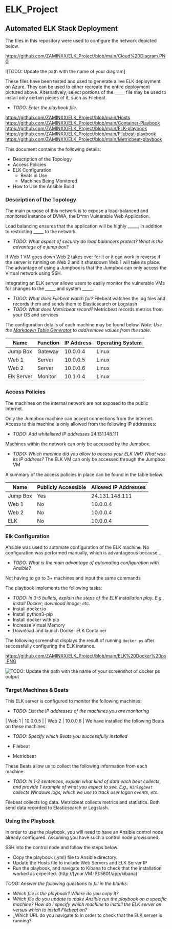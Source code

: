 # ELK_Project

## Automated ELK Stack Deployment

The files in this repository were used to configure the network depicted below.

https://github.com/ZAMINXX/ELK_Project/blob/main/Cloud%20Diagram.PNG 

![TODO: Update the path with the name of your diagram]

These files have been tested and used to generate a live ELK deployment on Azure. They can be used to either recreate the entire deployment pictured above. Alternatively, select portions of the _____ file may be used to install only certain pieces of it, such as Filebeat.

  - _TODO: Enter the playbook file._

https://github.com/ZAMINXX/ELK_Project/blob/main/Hosts
https://github.com/ZAMINXX/ELK_Project/blob/main/Container-Playbook
https://github.com/ZAMINXX/ELK_Project/blob/main/ELK-playbook
https://github.com/ZAMINXX/ELK_Project/blob/main/Filebeat-playbook
https://github.com/ZAMINXX/ELK_Project/blob/main/Metricbeat-playbook

This document contains the following details:
- Description of the Topology
- Access Policies
- ELK Configuration
  - Beats in Use
  - Machines Being Monitored
- How to Use the Ansible Build


### Description of the Topology

The main purpose of this network is to expose a load-balanced and monitored instance of DVWA, the D*mn Vulnerable Web Application.

Load balancing ensures that the application will be highly _____, in addition to restricting _____ to the network.
- _TODO: What aspect of security do load balancers protect? What is the advantage of a jump box?_

If Web 1 VM goes down Web 2 takes over for it or it can work in reverse if the server is running on Web 2 and it shutsdown Web 1 will take its place. The advantage of using a Jumpbox is that the Jumpbox can only access the Virtual network using SSH. 

Integrating an ELK server allows users to easily monitor the vulnerable VMs for changes to the _____ and system _____.
- _TODO: What does Filebeat watch for?_ 
Filebeat watches the log files and records them and sends them to Elasticsearch or Logstash
- _TODO: What does Metricbeat record?_
Metricbeat records metrics from your OS and services

The configuration details of each machine may be found below.
_Note: Use the [Markdown Table Generator](http://www.tablesgenerator.com/markdown_tables) to add/remove values from the table_.

| Name      | Function | IP Address | Operating System |
|-----------|----------|------------|------------------|
| Jump Box  | Gateway  | 10.0.0.4   | Linux            |
| Web 1     | Server   | 10.0.0.5   | Linux            |
| Web 2     | Server   | 10.0.0.6   | Linux            |
| Elk Server| Monitor  | 10.1.0.4   | Linux            |

### Access Policies

The machines on the internal network are not exposed to the public Internet. 

Only the Jumpbox machine can accept connections from the Internet. Access to this machine is only allowed from the following IP addresses:
- _TODO: Add whitelisted IP addresses_
24.131.148.111

Machines within the network can only be accessed by the Jumpbox.
- _TODO: Which machine did you allow to access your ELK VM? What was its IP address?_
The ELK VM can only be accessed through the Jumpbox VM

A summary of the access policies in place can be found in the table below.

| Name     | Publicly Accessible | Allowed IP Addresses |
|----------|---------------------|----------------------|
| Jump Box | Yes                 | 24.131.148.111       |
| Web 1    | No                  | 10.0.0.4             |
| Web 2    | No                  | 10.0.0.4             |
| ELK      | No                  | 10.0.0.4             |

### Elk Configuration

Ansible was used to automate configuration of the ELK machine. No configuration was performed manually, which is advantageous because...
- _TODO: What is the main advantage of automating configuration with Ansible?_

Not having to go to 3+ machines and input the same commands

The playbook implements the following tasks:
- _TODO: In 3-5 bullets, explain the steps of the ELK installation play. E.g., install Docker; download image; etc._
- Install docker.io
- Install python3-pip
- Install docker with pip
- Increase Virtual Memory
- Download and launch Docker ELK Container

The following screenshot displays the result of running `docker ps` after successfully configuring the ELK instance.

https://github.com/ZAMINXX/ELK_Project/blob/main/ELK%20Docker%20ps.PNG

![TODO: Update the path with the name of your screenshot of docker ps output](Images/docker_ps_output.png)

### Target Machines & Beats
This ELK server is configured to monitor the following machines:
- _TODO: List the IP addresses of the machines you are monitoring_

| Web 1 | 10.0.0.5 |
| Web 2 | 10.0.0.6 |
We have installed the following Beats on these machines:
- _TODO: Specify which Beats you successfully installed_

- Filebeat
- Metricbeat

These Beats allow us to collect the following information from each machine:
- _TODO: In 1-2 sentences, explain what kind of data each beat collects, and provide 1 example of what you expect to see. E.g., `Winlogbeat` collects Windows logs, which we use to track user logon events, etc._

Filebeat collects log data. Metricbeat collects metrics and statistics. Both send data recorded to Elasticsearch or Logstash.

### Using the Playbook
In order to use the playbook, you will need to have an Ansible control node already configured. Assuming you have such a control node provisioned: 

SSH into the control node and follow the steps below:
- Copy the playbook (.yml) file to Ansible directory.
- Update the Hosts file to include Web Servers and ELK Server IP
- Run the playbook, and navigate to Kibana to check that the installation worked as expected. (http://[your.VM.IP]:5601/app/kibana)

_TODO: Answer the following questions to fill in the blanks:_
- _Which file is the playbook? Where do you copy it?_
- _Which file do you update to make Ansible run the playbook on a specific machine? How do I specify which machine to install the ELK server on versus which to install Filebeat on?_
- _Which URL do you navigate to in order to check that the ELK server is running?
